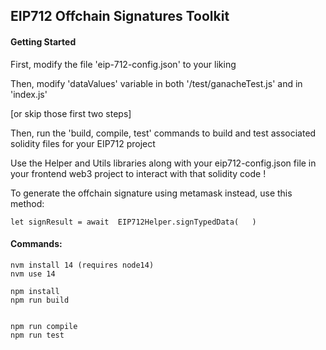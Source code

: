 ## EIP712 Offchain Signatures Toolkit 


#### Getting Started
First, modify the file 'eip-712-config.json' to your liking 

Then, modify 'dataValues' variable in both '/test/ganacheTest.js' and in 'index.js'


[or skip those first two steps]


Then, run the 'build, compile, test' commands to build and test associated solidity files for your EIP712 project


Use the Helper and Utils libraries along with your eip712-config.json file in your frontend web3 project to interact with that solidity code ! 



To generate the offchain signature using metamask instead, use this method:

    let signResult = await  EIP712Helper.signTypedData(   )
     


#### Commands: 
    nvm install 14 (requires node14)
    nvm use 14

    npm install 
    npm run build 


    npm run compile 
    npm run test 